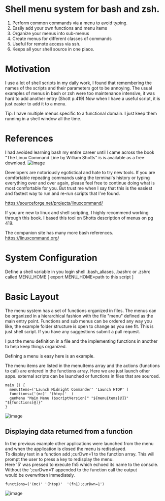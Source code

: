 # Shell menu system for bash and zsh.
1. Perform common commands via a menu to avoid typing. 
2. Easily add your own functions and menu items
3. Organize your menus into sub-menus
4. Create menus for different classes of commands
5. Useful for remote access via ssh.
6. Keeps all your shell source in one place.

# Motivation
I use a lot of shell scripts in my daily work, I found that remembering the names of the scripts and their parameters got to be annoying. 
The usual examples of menus in bash or zsh were too maintenance intensive, it was hard to add another entry (Shott p.419)
Now when I have a useful script, it is just easier to add it to a menu.

Tip: I have multiple menus specific to a functional domain. I just keep them running in a shell window all the time.

# References
I had avoided learning bash my entire career until I came across the book "The Linux Command Line by William Shotts" is is available as a free download.
![image](https://linuxcommand.org/images/lcl2_front_new.png)

Developers are notoriously egotistical and hate to try new tools. If you are comfortable repeating commands using the terminal's history or typing everything over and over again, please feel free to continue doing what is most comfortable for you. But trust me when I say that this is the easiest and fastest way to run and re-run scripts that I've found. 

https://sourceforge.net/projects/linuxcommand/

If you are new to linux and shell scripting, I highly recommend working through this book.
I based this tool on Shotts description of menus on pg 419.

The companion site has many more bash references.
https://linuxcommand.org/

# System Configuration
Define a shell variable in you login shell .bash_aliases, .bashrc or .zshrc called MENU_HOME [ export MENU_HOME=path to this script ]

# Basic Layout
The menu system has a set of functions organized in files. The menus can be organized in a hierarchical fashion with the file  "menu" defined as the main entry point.
Functions and sub menus can be ordered any way you like, the example folder structure is open to change as you see fit. This is just shell script. If you have any suggestions submit a pull request. 


I put the menu definition in a file and the implementing functions in another to help keep things organized.

Defining a menu is easy here is an example.

The menu items are listed in the menuItems array and the actions (functions to call) are entered in the functions array.
Here we are just launch other apps. external scripts can be launched or functions in files that are sourced.
```
main () {
  menuItems=('Launch Midnight Commander' 'Launch HTOP' )
  functions=('(mc)' '(htop)'  )
  genMenu "Main Menu ($scriptVersion)" "${menuItems[@]}" "${functions[@]}"
}
```
![image](https://github.com/rfencl/ScriptMenu/assets/2704939/e7af5b15-ecfc-4497-b36a-62147f92c8b7)

## Displaying data returned from a function

In the previous example other applications were launched from the menu and when the application is closed the menu is redisplayed.<br>
To display text in a function add ;curDwn=1 to the function array. This will prompt the user to press a key to redisplay the menu.<br>
Here '5' was pressed to execute fn5 which echoed its name to the console. Without the ';curDwn=1' appended to the function call the output <br>
would be overwritten immediately.
```
functions=('(mc)' '(htop)'  '(fn1);curDwn=1')
```

![image](https://github.com/rfencl/ScriptMenu/assets/2704939/68164af8-cb0d-4a05-8af3-21d720349ec6)

